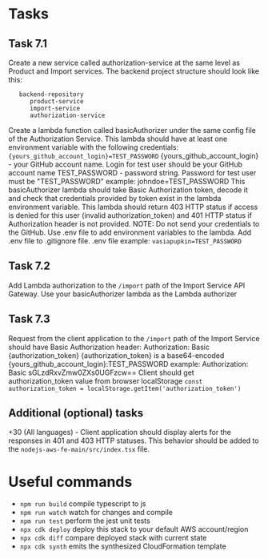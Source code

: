 # Tasks

## Task 7.1
Create a new service called authorization-service at the same level as Product and Import services. The backend project structure should look like this:
```
   backend-repository
      product-service
      import-service
      authorization-service
```
Create a lambda function called basicAuthorizer under the same config file of the Authorization Service.
This lambda should have at least one environment variable with the following credentials:
  `{yours_github_account_login}=TEST_PASSWORD`
{yours_github_account_login} - your GitHub account name. Login for test user should be your GitHub account name
TEST_PASSWORD - password string. Password for test user must be "TEST_PASSWORD"
example: johndoe=TEST_PASSWORD
This basicAuthorizer lambda should take Basic Authorization token, decode it and check that credentials provided by token exist in the lambda environment variable.
This lambda should return 403 HTTP status if access is denied for this user (invalid authorization_token) and 401 HTTP status if Authorization header is not provided.
NOTE: Do not send your credentials to the GitHub. Use .env file to add environment variables to the lambda. Add .env file to .gitignore file.
  .env file example:
    `vasiapupkin=TEST_PASSWORD`

## Task 7.2 
Add Lambda authorization to the `/import` path of the Import Service API Gateway.
Use your basicAuthorizer lambda as the Lambda authorizer

## Task 7.3 
Request from the client application to the `/import` path of the Import Service should have Basic Authorization header:
  Authorization: Basic {authorization_token}
{authorization_token} is a base64-encoded {yours_github_account_login}:TEST_PASSWORD
example: Authorization: Basic sGLzdRxvZmw0ZXs0UGFzcw==
Client should get authorization_token value from browser localStorage
  `const authorization_token = localStorage.getItem('authorization_token')`


## Additional (optional) tasks 
+30 (All languages) - Client application should display alerts for the responses in 401 and 403 HTTP statuses. This behavior should be added to the `nodejs-aws-fe-main/src/index.tsx` file.


# Useful commands

* `npm run build`   compile typescript to js
* `npm run watch`   watch for changes and compile
* `npm run test`    perform the jest unit tests
* `npx cdk deploy`  deploy this stack to your default AWS account/region
* `npx cdk diff`    compare deployed stack with current state
* `npx cdk synth`   emits the synthesized CloudFormation template
